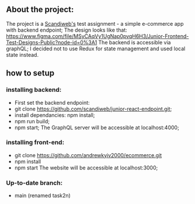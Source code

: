 ## About the project:
The project is a [Scandiweb's](www.scandiweb.com) test assignment - a simple e-commerce app with backend endpoint;
The design looks like that: https://www.figma.com/file/MSyCAqVy1UgNap0pvqH6H3/Junior-Frontend-Test-Designs-Public?node-id=0%3A1 
The backend is accessible via graphQL;
I decided not to use Redux for state management and used local state instead.


## how to setup

### installing backend:
* First set the backend endpoint: 
* git clone https://github.com/scandiweb/junior-react-endpoint.git;
* install dependancies: npm install; 
* npm run build;
* npm start;
The GraphQL server will be accessible at localhost:4000;

### installing front-end:

* git clone https://github.com/andrewkyiv2000/ecommerce.git
* npm install
* npm start
The website will be accessible at localhost:3000;

### Up-to-date branch: 
* main (renamed task2n)
